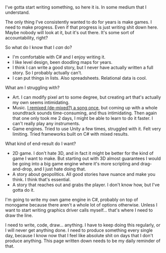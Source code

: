 I've gotta start writing something, so here it is. In some medium that I understand.

The only thing I've consistently wanted to do for years is make games. I need to make progress. Even if that progress is just writing shit down here. Maybe nobody will look at it, but it's out there. It's some sort of accountability, right?

So what do I know that I _can_ do?

* I'm comfortable with C# and I enjoy writing it.
* I like level design, been doodling maps for years.
* I think I can write a good story, but I never have actually written a full story. So I probably actually can't.
* I can put things in lists. Also spreadsheets. Relational data is cool.

What am I struggling with?

* Art. I can modify pixel art to some degree, but creating art that's actually my own seems intimidating.
* Music. [I remixed (de-mixed?) a song once](https://soundcloud.com/user-596607644/happy-mask-salesmans-theme-song-of-healing-8-bit), but coming up with a whole soundtrack sounds time-consuming, and thus intimidating. Then again that one only took me 2 days, I might be able to learn to do it faster. I can't really play any instruments.
* Game engines. Tried to use Unity a few times, struggled with it. Felt very limiting. Tried frameworks built on C# with mixed results.

What kind of end-result do I want?

* 2D game. I don't hate 3D, and in fact it might be better for the kind of game I want to make. But starting out with 3D almost guarantees I would be going into a big game engine where it's more scripting and drag-and-drop, and I just hate doing that.
* A story about geopolitics. All good stories have nuance and make you think. I think that's essential.
* A story that reaches out and grabs the player. I don't know how, but I've gotta do it.

I'm going to write my own game engine in C#, probably on top of monogame because there aren't a whole lot of options otherwise. Unless I want to start writing graphics driver calls myself... that's where I need to draw the line.

I need to write, code, draw... anything. I have to keep doing this regularly, or I will never get anything done. I need to produce something every single day, because I know now that I feel like absolute shit on days that I don't produce anything. This page written down needs to be my daily reminder of that.